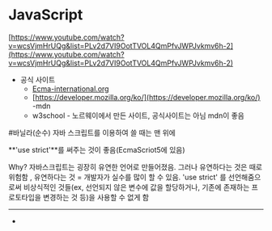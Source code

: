# JavaScript

[https://www.youtube.com/watch?v=wcsVjmHrUQg&list=PLv2d7VI9OotTVOL4QmPfvJWPJvkmv6h-2](https://www.youtube.com/watch?v=wcsVjmHrUQg&list=PLv2d7VI9OotTVOL4QmPfvJWPJvkmv6h-2)

- 공식 사이트
    - [Ecma-international.org](https://www.ecma-international.org/)
    - [https://developer.mozilla.org/ko/](https://developer.mozilla.org/ko/) -mdn
    - w3school - 노르웨이에서 만든 사이트, 공식사이트는 아님 mdn이 좋음

#바닐라(순수) 자바 스크립트를 이용하여 쓸 때는 맨 위에

**'use strict'**를 써주는 것이 좋음(EcmaScriot5에 있음)

Why? 자바스크립트는 굉장히 유연한 언어로 만들어졌음. 그러나 유연하다는 것은 때로 위험함 , 유연하다는 것 = 개발자가 실수를 많이 할 수 있음.  'use strict' 를 선언해줌으로써 비상식적인 것들(ex, 선언되지 않은 변수에 값을 할당하거나, 기존에 존재하는 프로토타입을 변경하는 것 등)을 사용할 수 없게 함

---

- **<script> 위치**
    1. **<head> 안에 <script> 포함** 
    - parsing html - script 만나면 parsing 멈추고 fetching(js파일 서버에서 다운), executing(실행) js - 다시 parsing

    **단점** 

    **:** 자바스크립트 파일의 용량이 크고 인터넷이 느리면 사용자가 웹사이트를 보는데 많은 시간이 소요됨 - 좋은게 아님

    **2. <body> 끝나기전에 스크립트 포함**

    - parsing - fetching - executing

    사용자가 js파일을 받기 전에 이미 페이지가 준비되어있어서 먼저 페이지 컨텐츠를 볼 수 있음.  

    **단점**

     **:** 웹사이트가 자바스크립트에 엄청 의존적이라면(ex, 자바스크립트를 이용해 서버에서 받아오거나,  DOM요소를 이쁘게 꾸며줌) 사용자가 정상적인(의미있는) 페이지를 보기까지 좀 fetching시간과 실행시키는 시간을 기다려야함

    **3. <head>안에 <script async ~>, async속성 사용**

    - parsing하다 async만나면 병렬로 js파일을 다운로드하라고(fetching하라고) 명령해놓고 다운로드가 되면 parsing을 멈추고(blocked) 다운로드된 js를 excuting함 - 다시 parsing
    - async는 boolean type의 속성이기 때문에 선언만해도 true로 설정이 됨

        **단점**

         **:** body끝에 작성할 때 보다 다운로드 받는 시간을 절약할 수 있지만, 쿼리 select를 통해 DOM 요소를 조작할 때 html중에 원하는 요소가 아직 정의되지 않았을 수도 있음

         js를 fetching하고 excuting할때마다 blocked하기 때문에 사용자가 웹페이지를 볼 때 여전히 시간이 좀 걸림

    **4. <head>안에 <script defer src="">, defer 속성 사용                        ***제일 안전함**

    - parsing하다가 defer만나면 src를 fetching하라는 명령만 내리고 나머지 html을 다 parsing한 후 다운로드 된 js를  excuting함
    - html을 parsing하는동안 필요한 자바스크립트를 fetching해놓고 사용자에게 페이지를 보여준다음 바로 이어서 js를 excuting함
    - async는 먼저 fetching된 js부터 excuting하지만(정의된 순서에 상관없이 실행되기 때문에 js파일이 순서에 의존적이라면 문제가 발생함) defer은 다 fetching한 후 excuting함 - defer 옵션을 사용하는게 가장 효율적이고 안전함

---

## Variable

- 변수 : 변경될 수 있는 값, **let** 을 쓴다 → 값이 변경될 수 있는 type : **Mutable data type**
- let name; 이라고 변수를 정의하면 application 메모리에 한 공간을 가리키는 포인터가 생기는 것으로 볼 수 있음.
- block scope →  {} : block 안에서 정의된 변수는 block 밖에서 접근이 불가능함
- global scope : file 안에서, block 밖에서 정의된 변수, 어느 곳에서나 접근이 가능함

                              어플리케이션이 시작될때부터 끝날때까지 항상 메모리에 있기 때문에 최소한으로 쓰는게 좋다. 

- var는 잘 안씀 : hoisting(어디에 선언했냐에 상관없이 항상 제일위로 선언을 끌어올려주는것) 이 가능함. block scope이 없음 → block을 무시함

---

## Constants

- 값을 한번 할당하면 , 그 값이 절때 변경할 수 없는 것 → immutable data type
- const를 쓰는 이유
    1. 보안상으로 안전함.  
    2. 여러 thread가 값을 변경하는 것은 매우 안전하지 않은 일
    3. 다른 개발자들이 코드를 변경할 때 실수를 줄일 수 있음

    ```jsx
    //const로 선언했기 때문에 soobin 이라는 값은 못바꿈
    const soobin = { name: 'soobinhong', age: 3};
    //값 변경
    soobin.age = 20;

    ```

---

## Variable Type (변수 타입)

1. primitive type : 더이상 작은 단위로 나뉠 수 없는 single item
    - number : 숫자, 소수점 상관 없음. 굳이 선언하지 않아도 됨

                       Infinity(무한대), -Infinity(-무한대), NaN(숫자가 아닌 경우) 값이 있음

                  bigInt 라는 type 이 추가됨. 숫자 뒤에 n을 붙이면 됨

    - string : 한 단어 가능, 'hello' + world 가능

                      template literals : `기호와 ${}를 이용하면 붙여서 나옴 ex, const a = `hello ${world}`;

    - boolean : true or false

                          true : 숫자, 문자 다됨

                          false : 0, null, undefined, NaN, ''

    - null : 너는 비어있는 값이라고 정의하는 것
    - undefined : 선언은 되어있지만 값이 지정되어있지 않은 것
    - symbol : map같은 다른 구조에서 고유한 식별자가 필요할 때 쓰임.
        - 예시

            ```jsx
            // 동일한 string으로 만들었어도 같지 않음, 고유한 식별자 
            const a = Symbol('b');
            const c = Symbol('b');

            console.log(a === c) //false

            // 같은 걸로 만들어주고 싶으면 .for해주면 된다
            const a = Symbol.for('b');
            const c = Symbol.for('b');

            console.log(a===c); //true

            //symbol은 바로 consol.log로 출력하려고 하면 에러남. 
            // 반드시 .description으로 String으로 변환 후 출력해야 함
            console.log(${a.description});
            ```

2. object type : single item 들을 여러개 묶어서 한 단위로 관리할 수 있게 하는것

                           function, first-class function

---

## Dynamic typing

- javascript는 변수를 선언할 때 어떤 타입인지 선언하지 않고 프로그램이 동작할 때 할당된 값에 따라 타입이 변경될 수 있음, 그래서 에러가 발생하는 경우가 많음

 

```jsx

let a = 'hello';
console.log(a.charAt(0)); //h
a = '7' + 1;
console.log(`value: ${a}, type: ${typeof a}`); //value: 71, type: string
a = '8' / '2';
console.log(`value: ${a}, type: ${typeof a}`); //value: 4, type: number
console.log(a.charAt(0)); //error
```

- 처음에 String으로 선언했어도 나중에 누군가가 number로 바꿔버리면 에러남..

---

## Operation

---

## 문제

[https://www.w3resource.com/javascript-exercises/javascript-basic-exercises.php#EDITOR](https://www.w3resource.com/javascript-exercises/javascript-basic-exercises.php#EDITOR)

[<문자열 회전>-setInterval](JavaScript%20a02bd0be808b47e3bf01cf538db28074/%E1%84%86%E1%85%AE%E1%86%AB%E1%84%8C%E1%85%A1%E1%84%8B%E1%85%A7%E1%86%AF%20%E1%84%92%E1%85%AC%E1%84%8C%E1%85%A5%E1%86%AB%20-setInterval%205991c9f7dbed4f0886ef3609de414cf3.md)

[Math.sqrt/Math.pow](JavaScript%20a02bd0be808b47e3bf01cf538db28074/Math%20sqrt%20Math%20pow%20ca32517d18eb4fbbb6cd8d76fc495ab1.md)

[조건(삼항) 연산자](JavaScript%20a02bd0be808b47e3bf01cf538db28074/%E1%84%8C%E1%85%A9%E1%84%80%E1%85%A5%E1%86%AB(%E1%84%89%E1%85%A1%E1%86%B7%E1%84%92%E1%85%A1%E1%86%BC)%20%E1%84%8B%E1%85%A7%E1%86%AB%E1%84%89%E1%85%A1%E1%86%AB%E1%84%8C%E1%85%A1%2066618c823ef442e8b7c1b5f5d331c980.md)